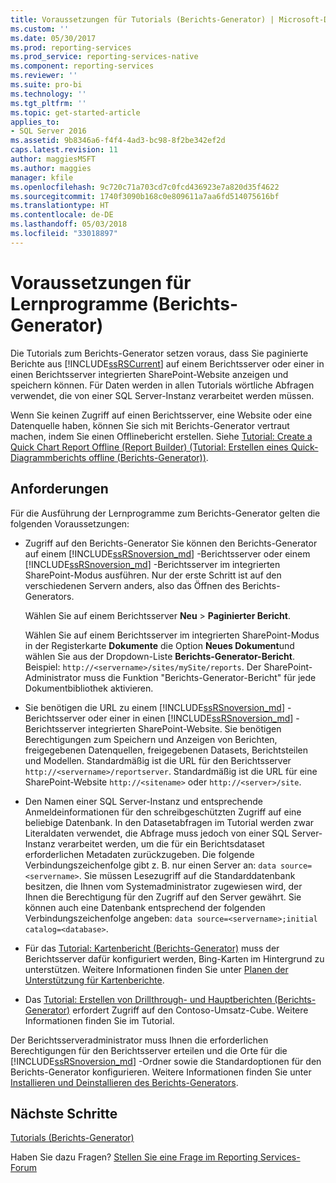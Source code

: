 ```yaml
---
title: Voraussetzungen für Tutorials (Berichts-Generator) | Microsoft-Dokumentation
ms.custom: ''
ms.date: 05/30/2017
ms.prod: reporting-services
ms.prod_service: reporting-services-native
ms.component: reporting-services
ms.reviewer: ''
ms.suite: pro-bi
ms.technology: ''
ms.tgt_pltfrm: ''
ms.topic: get-started-article
applies_to:
- SQL Server 2016
ms.assetid: 9b8346a6-f4f4-4ad3-bc98-8f2be342ef2d
caps.latest.revision: 11
author: maggiesMSFT
ms.author: maggies
manager: kfile
ms.openlocfilehash: 9c720c71a703cd7c0fcd436923e7a820d35f4622
ms.sourcegitcommit: 1740f3090b168c0e809611a7aa6fd514075616bf
ms.translationtype: HT
ms.contentlocale: de-DE
ms.lasthandoff: 05/03/2018
ms.locfileid: "33018897"
---
```

# <a name="prerequisites-for-tutorials-report-builder"></a>Voraussetzungen für Lernprogramme (Berichts-Generator)

Die Tutorials zum Berichts-Generator setzen voraus, dass Sie paginierte Berichte aus [!INCLUDE[ssRSCurrent](../includes/ssrscurrent-md.md)] auf einem Berichtsserver oder einer in einen Berichtsserver integrierten SharePoint-Website anzeigen und speichern können. Für Daten werden in allen Tutorials wörtliche Abfragen verwendet, die von einer SQL Server-Instanz verarbeitet werden müssen.  
  
Wenn Sie keinen Zugriff auf einen Berichtsserver, eine Website oder eine Datenquelle haben, können Sie sich mit Berichts-Generator vertraut machen, indem Sie einen Offlinebericht erstellen. Siehe [Tutorial: Create a Quick Chart Report Offline (Report Builder) (Tutorial: Erstellen eines Quick-Diagrammberichts offline (Berichts-Generator))](../reporting-services/report-builder/tutorial-create-a-quick-chart-report-offline-report-builder.md).  

## <a name="requirements"></a>Anforderungen

Für die Ausführung der Lernprogramme zum Berichts-Generator gelten die folgenden Voraussetzungen:  
  
-   Zugriff auf den Berichts-Generator Sie können den Berichts-Generator auf einem [!INCLUDE[ssRSnoversion_md](../includes/ssrsnoversion-md.md)] -Berichtsserver oder einem [!INCLUDE[ssRSnoversion_md](../includes/ssrsnoversion-md.md)] -Berichtsserver im integrierten SharePoint-Modus ausführen. Nur der erste Schritt ist auf den verschiedenen Servern anders, also das Öffnen des Berichts-Generators.  
  
    Wählen Sie auf einem Berichtsserver **Neu** > **Paginierter Bericht**.
  
    Wählen Sie auf einem Berichtsserver im integrierten SharePoint-Modus in der Registerkarte **Dokumente** die Option **Neues Dokument**und wählen Sie aus der Dropdown-Liste **Berichts-Generator-Bericht**. Beispiel: `http://<servername>/sites/mySite/reports`. Der SharePoint-Administrator muss die Funktion "Berichts-Generator-Bericht" für jede Dokumentbibliothek aktivieren.  
  
-   Sie benötigen die URL zu einem [!INCLUDE[ssRSnoversion_md](../includes/ssrsnoversion-md.md)] -Berichtsserver oder einer in einen [!INCLUDE[ssRSnoversion_md](../includes/ssrsnoversion-md.md)] -Berichtsserver integrierten SharePoint-Website. Sie benötigen Berechtigungen zum Speichern und Anzeigen von Berichten, freigegebenen Datenquellen, freigegebenen Datasets, Berichtsteilen und Modellen. Standardmäßig ist die URL für den Berichtsserver `http://<servername>/reportserver`. Standardmäßig ist die URL für eine SharePoint-Website `http://<sitename>` oder `http://<server>/site`.  
  
-   Den Namen einer SQL Server-Instanz und entsprechende Anmeldeinformationen für den schreibgeschützten Zugriff auf eine beliebige Datenbank. In den Datasetabfragen im Tutorial werden zwar Literaldaten verwendet, die Abfrage muss jedoch von einer SQL Server-Instanz verarbeitet werden, um die für ein Berichtsdataset erforderlichen Metadaten zurückzugeben. Die folgende Verbindungszeichenfolge gibt z. B. nur einen Server an: `data source=<servername>`. Sie müssen Lesezugriff auf die Standarddatenbank besitzen, die Ihnen vom Systemadministrator zugewiesen wird, der Ihnen die Berechtigung für den Zugriff auf den Server gewährt. Sie können auch eine Datenbank entsprechend der folgenden Verbindungszeichenfolge angeben: `data source=<servername>;initial catalog=<database>`.  
  
-   Für das [Tutorial: Kartenbericht (Berichts-Generator)](Tutorial:%20Map%20Report%20\(Report%20Builder\).md) muss der Berichtsserver dafür konfiguriert werden, Bing-Karten im Hintergrund zu unterstützen. Weitere Informationen finden Sie unter [Planen der Unterstützung für Kartenberichte](http://msdn.microsoft.com/en-us/5ddc97a7-7ee5-475d-bc49-3b814dce7e19).   

-   Das [Tutorial: Erstellen von Drillthrough- und Hauptberichten (Berichts-Generator)](Tutorial:%20Creating%20Drillthrough%20and%20Main%20Reports%20\(Report%20Builder\).md) erfordert Zugriff auf den Contoso-Umsatz-Cube. Weitere Informationen finden Sie im Tutorial. 
  
Der Berichtsserveradministrator muss Ihnen die erforderlichen Berechtigungen für den Berichtsserver erteilen und die Orte für die [!INCLUDE[ssRSnoversion_md](../includes/ssrsnoversion-md.md)] -Ordner sowie die Standardoptionen für den Berichts-Generator konfigurieren. Weitere Informationen finden Sie unter [Installieren und Deinstallieren des Berichts-Generators](http://msdn.microsoft.com/library/2c9a5814-17bf-4947-8fb3-6269e7caa416).  

## <a name="next-steps"></a>Nächste Schritte

[Tutorials (Berichts-Generator)](../reporting-services/report-builder-tutorials.md)  

Haben Sie dazu Fragen? [Stellen Sie eine Frage im Reporting Services-Forum](http://go.microsoft.com/fwlink/?LinkId=620231)
